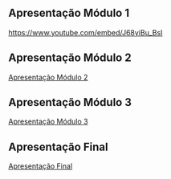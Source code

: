 ## Apresentação  Módulo 1

https://www.youtube.com/embed/J68yiBu_BsI

## Apresentação  Módulo 2

[Apresentação Módulo 2](https://unbbr-my.sharepoint.com/:v:/g/personal/190044390_aluno_unb_br/ERhQ-uQnj4xMlyZzKPtsRfMByD-a0qVkOub4UhZg8k5WpQ?e=nuOk8Q)

## Apresentação  Módulo 3

[Apresentação Módulo 3](https://unbbr-my.sharepoint.com/:v:/g/personal/190044390_aluno_unb_br/ERWh2uciex5Ioyo_sscKS5cBywAFq4SE1d8iIz52WtkDLw?e=afZg97)

## Apresentação  Final

[Apresentação Final](https://unbbr-my.sharepoint.com/personal/190111836_aluno_unb_br/_layouts/15/stream.aspx?id=%2Fpersonal%2F190111836%5Faluno%5Funb%5Fbr%2FDocuments%2FGrava%C3%A7%C3%B5es%2FCall%20with%20Bernardo%20and%203%20others%2D20220912%5F210040%2DMeeting%20Recording%2Emp4&ga=1)